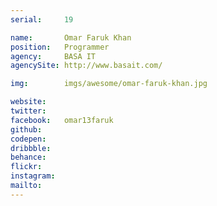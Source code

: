 ```yaml
---
serial:     19

name:       Omar Faruk Khan
position:   Programmer
agency:     BASA IT
agencySite: http://www.basait.com/

img:        imgs/awesome/omar-faruk-khan.jpg

website:    
twitter:    
facebook:   omar13faruk
github:     
codepen:    
dribbble:   
behance:    
flickr:     
instagram:  
mailto:     
---
```

